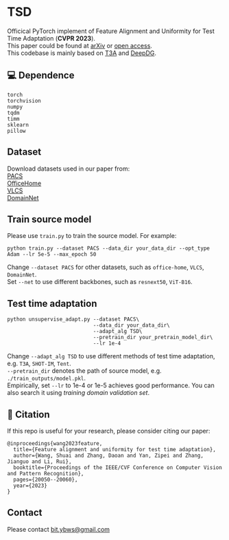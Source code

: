 # TSD
Officical PyTorch implement of Feature Alignment and Uniformity for Test Time Adaptation (**CVPR 2023**).  
This paper could be found at [arXiv](https://arxiv.org/abs/2303.10902) or [open access](https://openaccess.thecvf.com/content/CVPR2023/html/Wang_Feature_Alignment_and_Uniformity_for_Test_Time_Adaptation_CVPR_2023_paper.html).  
This codebase is mainly based on [T3A](https://github.com/matsuolab/T3A) and [DeepDG](https://github.com/jindongwang/transferlearning/tree/master/code/DeepDG).  
## 💻 Dependence 
```
torch
torchvision
numpy
tqdm
timm
sklearn
pillow
```
## Dataset
Download datasets used in our paper from:  
[PACS](https://drive.google.com/uc?id=1JFr8f805nMUelQWWmfnJR3y4_SYoN5Pd)  
[OfficeHome](https://drive.google.com/uc?id=1uY0pj7oFsjMxRwaD3Sxy0jgel0fsYXLC)  
[VLCS](https://drive.google.com/uc?id=1skwblH1_okBwxWxmRsp9_qi15hyPpxg8)  
[DomainNet](http://ai.bu.edu/M3SDA/)  
## Train source model
Please use `train.py` to train the source model. For example:
```
python train.py --dataset PACS --data_dir your_data_dir --opt_type Adam --lr 5e-5 --max_epoch 50
```
Change `--dataset PACS` for other datasets, such as `office-home`, `VLCS`, `DomainNet`.  
Set `--net` to use different backbones, such as `resnext50`, `ViT-B16`.
## Test time adaptation
```
python unsupervise_adapt.py --dataset PACS\
                            --data_dir your_data_dir\
                            --adapt_alg TSD\ 
                            --pretrain_dir your_pretrain_model_dir\
                            --lr 1e-4
```
Change `--adapt_alg TSD` to use different methods of test time adaptation, e.g. `T3A`, `SHOT-IM`, `Tent`.  
`--pretrain_dir` denotes the path of source model, e.g. `./train_outputs/model.pkl`.  
Empirically, set `--lr` to 1e-4 or 1e-5 achieves good performance.
You can also search it using _training domain validation set_.
## 📝 Citation
If this repo is useful for your research, please consider citing our paper:
```
@inproceedings{wang2023feature,
  title={Feature alignment and uniformity for test time adaptation},
  author={Wang, Shuai and Zhang, Daoan and Yan, Zipei and Zhang, Jianguo and Li, Rui},
  booktitle={Proceedings of the IEEE/CVF Conference on Computer Vision and Pattern Recognition},
  pages={20050--20060},
  year={2023}
}
```
## Contact
Please contact bit.ybws@gmail.com

